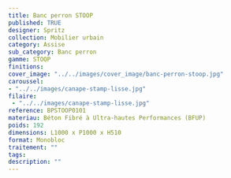 ```yaml
---
title: Banc perron STOOP 
published: TRUE
designer: Spritz
collection: Mobilier urbain
category: Assise
sub_category: Banc perron
gamme: STOOP
finitions: 
cover_image: "../../images/cover_image/banc-perron-stoop.jpg"
caroussel: 
- "../../images/canape-stamp-lisse.jpg"
filaire: 
 - "../../images/canape-stamp-lisse.jpg"
reference: BPSTOOP0101
materiau: Béton Fibré à Ultra-hautes Performances (BFUP)
poids: 192
dimensions: L1000 x P1000 x H510 
format: Monobloc
traitement: ""
tags: 
description: ""
---
```

